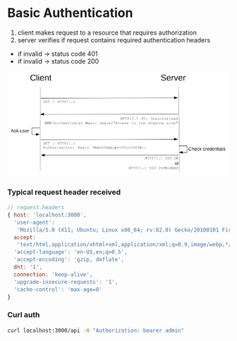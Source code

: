 # Basic Authentication

1. client makes request to a resource that requires authorization
2. server verifies if request contains required authentication headers
  - if invalid -> status code 401 
  - if invalid -> status code 200 

![](../../imgs/HTTPAuth.png)

### Typical request header received 

```js
// request.headers
{ host: 'localhost:3000',
  'user-agent':
   'Mozilla/5.0 (X11; Ubuntu; Linux x86_64; rv:82.0) Gecko/20100101 Firefox/82.0',
  accept:
   'text/html,application/xhtml+xml,application/xml;q=0.9,image/webp,*/*;q=0.8',
  'accept-language': 'en-US,en;q=0.5',
  'accept-encoding': 'gzip, deflate',
  dnt: '1',
  connection: 'keep-alive',
  'upgrade-insecure-requests': '1',
  'cache-control': 'max-age=0' 
}
```

### Curl auth
```bash
curl localhost:3000/api -H "Authorization: bearer admin"
```